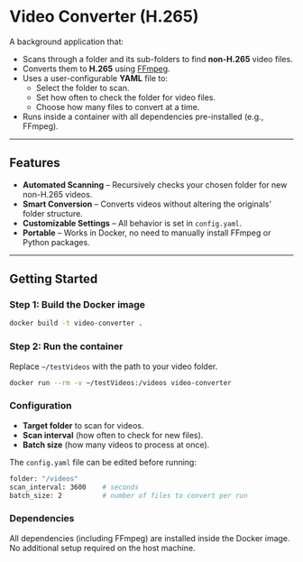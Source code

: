 # Video Converter (H.265)

A background application that:  
- Scans through a folder and its sub-folders to find **non-H.265** video files.  
- Converts them to **H.265** using [FFmpeg](https://ffmpeg.org/).  
- Uses a user-configurable **YAML** file to:  
  - Select the folder to scan.  
  - Set how often to check the folder for video files.  
  - Choose how many files to convert at a time.  
- Runs inside a container with all dependencies pre-installed (e.g., FFmpeg).

---

## Features
- **Automated Scanning** – Recursively checks your chosen folder for new non-H.265 videos.  
- **Smart Conversion** – Converts videos without altering the originals’ folder structure.  
- **Customizable Settings** – All behavior is set in `config.yaml`.  
- **Portable** – Works in Docker, no need to manually install FFmpeg or Python packages.

---

## Getting Started

### **Step 1: Build the Docker image**
```bash
docker build -t video-converter .
```
### **Step 2: Run the container**
Replace ```~/testVideos``` with the path to your video folder.
```bash
docker run --rm -v ~/testVideos:/videos video-converter
```
### Configuration
- **Target folder** to scan for videos.
- **Scan interval** (how often to check for new files).
- **Batch size** (how many videos to process at once).
  
The ```config.yaml``` file can be edited before running:
```bash
folder: "/videos"
scan_interval: 3600    # seconds
batch_size: 2          # number of files to convert per run
```
### Dependencies
All dependencies (including FFmpeg) are installed inside the Docker image.
No additional setup required on the host machine.
